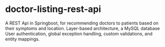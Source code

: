 # doctor-listing-rest-api
A REST Api in Springboot, for recommending doctors to patients based on their symptoms and location.
Layer-based architecture, a MySQL database
User authentication, global exception handling, custom validations, and entity mappings.

